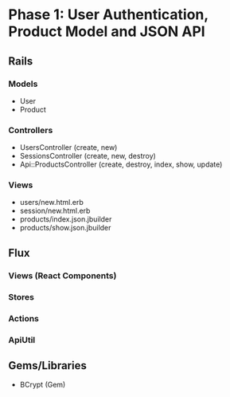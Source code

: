 # Phase 1: User Authentication, Product Model and JSON API

## Rails
### Models
* User
* Product

### Controllers
* UsersController (create, new)
* SessionsController (create, new, destroy)
* Api::ProductsController (create, destroy, index, show, update)

### Views
* users/new.html.erb
* session/new.html.erb
* products/index.json.jbuilder
* products/show.json.jbuilder

## Flux
### Views (React Components)

### Stores

### Actions

### ApiUtil

## Gems/Libraries
* BCrypt (Gem)
